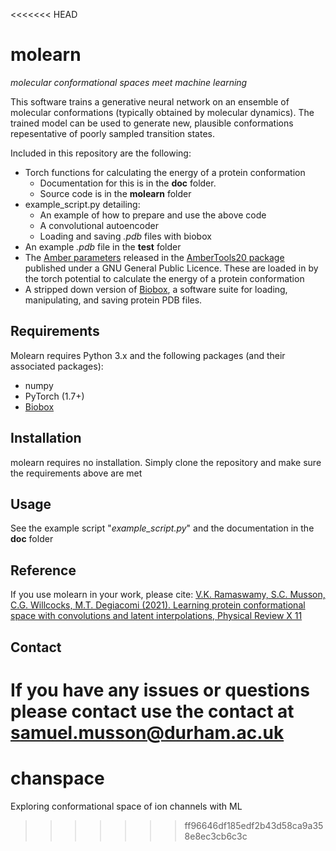 <<<<<<< HEAD
# molearn

*molecular conformational spaces meet machine learning*

This software trains a generative neural network on an ensemble of molecular conformations (typically obtained by molecular dynamics).
The trained model can be used to generate new, plausible conformations repesentative of poorly sampled transition states.

Included in this repository are the following:
* Torch functions for calculating the energy of a protein conformation
  * Documentation for this is in the **doc** folder.
  * Source code is in the **molearn** folder
* example_script.py detailing:
  * An example of how to prepare and use the above code
  * A convolutional autoencoder
  * Loading and saving *.pdb* files with biobox
* An example *.pdb* file in the **test** folder
* The [Amber parameters](https://ambermd.org/AmberModels.php) released in the [AmberTools20 package](https://ambermd.org/AmberTools.php) published under a GNU General Public Licence. These are loaded in by the torch potential to calculate the energy of a protein conformation
* A stripped down version of [Biobox](https://github.com/degiacom/biobox), a software suite for loading, manipulating, and saving protein PDB files.

## Requirements ##

Molearn requires Python 3.x and the following packages (and their associated packages):
* numpy
* PyTorch (1.7+)
* [Biobox](https://github.com/degiacom/biobox)

## Installation ##

molearn requires no installation. Simply clone the repository and make sure the requirements above are met

## Usage ##
See the example script "*example_script.py*" and the documentation in the **doc** folder

## Reference ##

If you use molearn in your work, please cite:
[V.K. Ramaswamy, S.C. Musson, C.G. Willcocks, M.T. Degiacomi (2021). Learning protein conformational space with convolutions and latent interpolations, Physical Review X 11](
https://journals.aps.org/prx/abstract/10.1103/PhysRevX.11.011052)

## Contact ##

If you have any issues or questions please contact use the contact at samuel.musson@durham.ac.uk
=======
# chanspace
Exploring conformational space of ion channels with ML
>>>>>>> ff96646df185edf2b43d58ca9a358e8ec3cb6c3c
